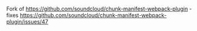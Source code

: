 Fork of https://github.com/soundcloud/chunk-manifest-webpack-plugin - fixes https://github.com/soundcloud/chunk-manifest-webpack-plugin/issues/47
